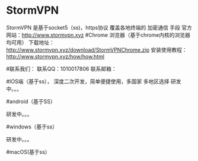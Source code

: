 # StormVPN
StormVPN 是基于socket5（ss)，https协议 覆盖各地终端的 加密通信 手段
官方网站：http://www.stormvpn.xyz
#Chrome 浏览器（基于chrome内核的浏览器均可用）
下载地址：http://www.stormvpn.xyz/download/StormVPNChrome.zip
安装使用教程：http://www.stormvpn.xyz/how/how.html

#联系我们：
联系QQ：1010017806
联系邮箱：

#IOS端（基于ss）， 深度二次开发，简单便捷使用，多国家 多地区选择
研发中。。。


#android（基于SS）

研发中。。。

#windows（基于ss）

研发中。。。


#macOS(基于ss）
